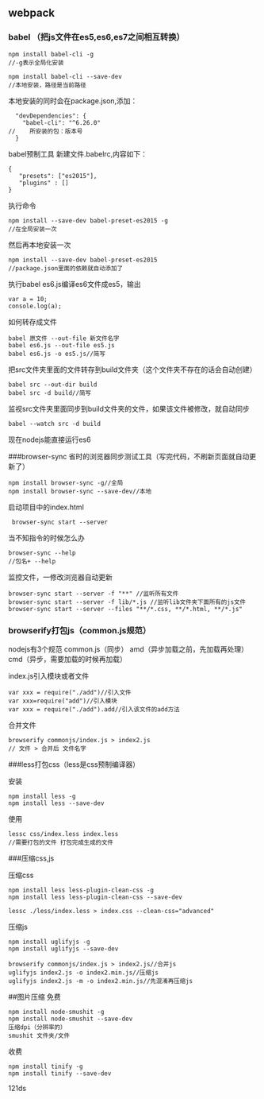## webpack
### babel （把js文件在es5,es6,es7之间相互转换）

    npm install babel-cli -g
	//-g表示全局化安装

    npm install babel-cli --save-dev
	//本地安装，路径是当前路径

本地安装的同时会在package.json,添加：
```
  "devDependencies": {
    "babel-cli": "^6.26.0"
//    所安装的包：版本号
  }
```
babel预制工具
新建文件.babelrc,内容如下：

    {
       "presets": ["es2015"],
       "plugins" : []
    }
执行命令

    npm install --save-dev babel-preset-es2015 -g
	//在全局安装一次
然后再本地安装一次

	npm install --save-dev babel-preset-es2015
	//package.json里面的依赖就自动添加了
执行babel es6.js编译es6文件成es5，输出

    var a = 10;
    console.log(a);
如何转存成文件

    babel 原文件 --out-file 新文件名字
    babel es6.js --out-file es5.js
    babel es6.js -o es5.js//简写
把src文件夹里面的文件转存到build文件夹（这个文件夹不存在的话会自动创建）

    babel src --out-dir build
    babel src -d build//简写

监视src文件夹里面同步到build文件夹的文件，如果该文件被修改，就自动同步

    babel --watch src -d build

现在nodejs能直接运行es6

###browser-sync 省时的浏览器同步测试工具（写完代码，不刷新页面就自动更新了）


    npm install browser-sync -g//全局
    npm install browser-sync --save-dev//本地

启动项目中的index.html

     browser-sync start --server

当不知指令的时候怎么办

    browser-sync --help
    //包名+ --help 

监控文件，一修改浏览器自动更新

    browser-sync start --server -f "**" //监听所有文件
    browser-sync start --server -f lib/*.js //监听lib文件夹下面所有的js文件
    browser-sync start --server --files "**/*.css, **/*.html, **/*.js"
        
### browserify打包js（common.js规范）
nodejs有3个规范 common.js（同步） amd（异步加载之前，先加载再处理） cmd（异步，需要加载的时候再加载）

index.js引入模块或者文件

    var xxx = require("./add")//引入文件
    var xxx=require("add")//引入模块
    var xxx = require("./add").add//引入该文件的add方法

合并文件

    browserify commonjs/index.js > index2.js
    // 文件 > 合并后 文件名字

###less打包css（less是css预制编译器）

安装

    npm install less -g
    npm install less --save-dev

使用

    lessc css/index.less index.less
    //需要打包的文件 打包完成生成的文件

###压缩css,js

    

压缩css

    npm install less less-plugin-clean-css -g
    npm install less less-plugin-clean-css --save-dev

    lessc ./less/index.less > index.css --clean-css="advanced"

压缩js

    npm install uglifyjs -g
    npm install uglifyjs --save-dev

    browserify commonjs/index.js > index2.js//合并js
    uglifyjs index2.js -o index2.min.js//压缩js
    uglifyjs index2.js -m -o index2.min.js//先混淆再压缩js

##图片压缩
免费

    npm install node-smushit -g
    npm install node-smushit --save-dev
    压缩dpi（分辨率的）
    smushit 文件夹/文件

收费

    npm install tinify -g
    npm install tinify --save-dev

121ds